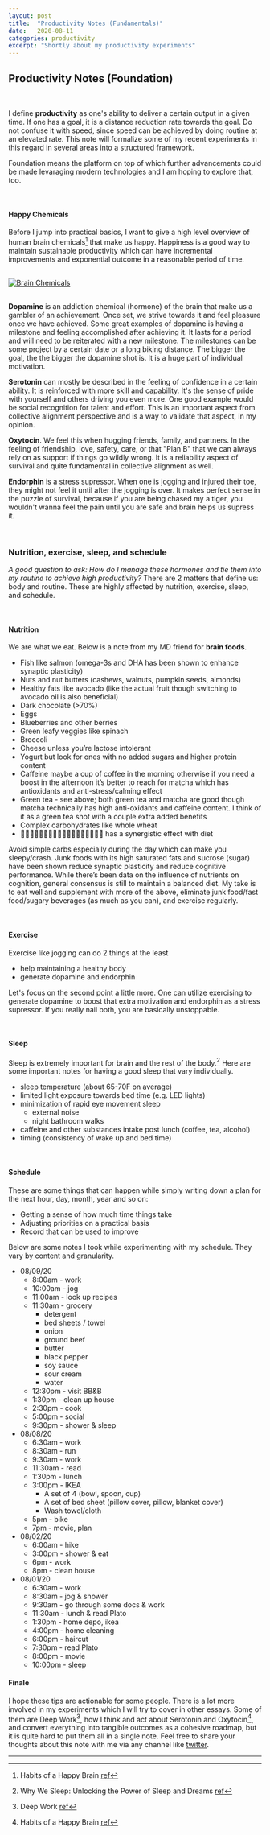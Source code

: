 ```yaml
---
layout: post
title:  "Productivity Notes (Fundamentals)"
date:   2020-08-11
categories: productivity
excerpt: "Shortly about my productivity experiments"
---
```


## <strong>Productivity Notes (Foundation)</strong>
<br />

I define **productivity** as one's ability to deliver a certain output in a given time. If one has a goal, it is a distance reduction rate towards the goal. Do not confuse it with speed, since speed can be achieved by doing routine at an elevated rate. This note will formalize some of my recent experiments in this regard in several areas into a structured framework.

Foundation means the platform on top of which further advancements could be made levaraging modern technologies and I am hoping to explore that, too.

<br/>

#### Happy Chemicals

Before I jump into practical basics, I want to give a high level overview of human brain chemicals[^1] that make us happy. Happiness is a good way to maintain sustainable productivity which can have incremental improvements and exponential outcome in a reasonable period of time.

<p class="embed-image-small" style="margin: 30px 0;">
  <a href="{{site.baseurl}}/assets/images/brain_chemicals.png" data-lightbox="BrainChemicals">
    <img src="{{site.baseurl}}/assets/images/brain_chemicals.png" alt="Brain Chemicals" />
  </a>
</p>

**Dopamine** is an addiction chemical (hormone) of the brain that make us a gambler of an achievement. Once set, we strive towards it and feel pleasure once we have achieved. Some great examples of dopamine is having a milestone and feeling accomplished after achieving it. It lasts for a period and will need to be reiterated with a new milestone. The milestones can be some project by a certain date or a long biking distance. The bigger the goal, the the bigger the dopamine shot is. It is a huge part of individual motivation.

**Serotonin** can mostly be described in the feeling of confidence in a certain ability. It is reinforced with more skill and capability. It's the sense of pride with yourself and others driving you even more. One good example would be social recognition for talent and effort. This is an important aspect from collective alignment perspective and is a way to validate that aspect, in my opinion.

**Oxytocin**. We feel this when hugging friends, family, and partners. In the feeling of friendship, love, safety, care, or that "Plan B" that we can always rely on as support if things go wildly wrong. It is a reliability aspect of survival and quite fundamental in collective alignment as well.

**Endorphin** is a stress supressor. When one is jogging and injured their toe, they might not feel it until after the jogging is over. It makes perfect sense in the puzzle of survival, because if you are being chased my a tiger, you wouldn't wanna feel the pain until you are safe and brain helps us supress it.

<br/>

### Nutrition, exercise, sleep, and schedule

<i>A good question to ask: How do I manage these hormones and tie them into my routine to achieve high productivity?</i> There are 2 matters that define us: body and routine. These are highly affected by nutrition, exercise, sleep, and schedule.

<br/>

#### Nutrition

We are what we eat. Below is a note from my MD friend for **brain foods**.

  - Fish like salmon (omega-3s and DHA has been shown to enhance synaptic plasticity)
  - Nuts and nut butters (cashews, walnuts, pumpkin seeds, almonds)
  - Healthy fats like avocado (like the actual fruit though switching to avocado oil is also beneficial)
  - Dark chocolate (>70%)
  - Eggs
  - Blueberries and other berries
  - Green leafy veggies like spinach
  - Broccoli
  - Cheese unless you’re lactose intolerant
  - Yogurt but look for ones with no added sugars and higher protein content
  - Caffeine maybe a cup of coffee in the morning otherwise if you need a boost in the afternoon it’s better to reach for matcha which has antioxidants and anti-stress/calming effect
  - Green tea - see above; both green tea and matcha are good though matcha technically has high anti-oxidants and caffeine content. I think of it as a green tea shot with a couple extra added benefits
  - Complex carbohydrates like whole wheat
  - 🤸🏻‍♂️⛹🏻‍♂️🏊🏻‍♂️🧗🏻‍♂️🚴🏻‍♂️🏃🏻‍♂️ has a synergistic effect with diet

Avoid simple carbs especially during the day which can make you sleepy/crash. Junk foods with its high saturated fats and sucrose (sugar) have been shown reduce synaptic plasticity and reduce cognitive performance. While there’s been data on the influence of nutrients on cognition, general consensus is still to maintain a balanced diet. My take is to eat well and supplement with more of the above, eliminate junk food/fast food/sugary beverages (as much as you can), and exercise regularly.

<br/>

#### Exercise

Exercise like jogging can do 2 things at the least
- help maintaining a healthy body
- generate dopamine and endorphin

Let's focus on the second point a little more. One can utilize exercising to generate dopamine to boost that extra motivation and endorphin as a stress supressor. If you really nail both, you are basically unstoppable.

<br/>

#### Sleep

Sleep is extremely important for brain and the rest of the body.[^2] Here are some important notes for having a good sleep that vary individually.
- sleep temperature (about 65-70F on average)
- limited light exposure towards bed time (e.g. LED lights)
- minimization of rapid eye movement sleep
  - external noise
  - night bathroom walks
- caffeine and other substances intake post lunch (coffee, tea, alcohol)
- timing (consistency of wake up and bed time)

<br/>

#### Schedule

These are some things that can happen while simply writing down a plan for the next hour, day, month, year and so on:
- Getting a sense of how much time things take
- Adjusting priorities on a practical basis
- Record that can be used to improve

Below are some notes I took while experimenting with my schedule. They vary by content and granularity.

- 08/09/20
  - 8:00am - work
  - 10:00am - jog
  - 11:00am - look up recipes
  - 11:30am - grocery
      - detergent
      - bed sheets / towel
      - onion
      - ground beef
      - butter
      - black pepper
      - soy sauce
      - sour cream
      - water
  - 12:30pm -  visit BB&B
  - 1:30pm - clean up house
  - 2:30pm - cook
  - 5:00pm - social
  - 9:30pm - shower & sleep
- 08/08/20
  - 6:30am - work
  - 8:30am - run
  - 9:30am - work
  - 11:30am - read
  - 1:30pm - lunch
  - 3:00pm - IKEA
      - A set of 4 (bowl, spoon, cup)
      - A set of bed sheet (pillow cover, pillow, blanket cover)
      - Wash towel/cloth
  - 5pm - bike
  - 7pm - movie, plan
- 08/02/20
  - 6:00am - hike
  - 3:00pm - shower & eat
  - 6pm - work
  - 8pm - clean house
- 08/01/20
  - 6:30am - work
  - 8:30am - jog & shower
  - 9:30am - go through some docs & work
  - 11:30am - lunch & read Plato
  - 1:30pm - home depo, ikea
  - 4:00pm - home cleaning
  - 6:00pm - haircut
  - 7:30pm - read Plato
  - 8:00pm - movie
  - 10:00pm - sleep

#### Finale

I hope these tips are actionable for some people. There is a lot more involved in my experiments which I will try to cover in other essays. Some of them are Deep Work[^3], how I think and act about Serotonin and Oxytocin[^1], and convert everything into tangible outcomes as a cohesive roadmap, but it is quite hard to put them all in a single note. Feel free to share your thoughts about this note with me via any channel like <a href="https://twitter.com/ilyusha_io" target="_blank">twitter</a>.

[^1]: Habits of a Happy Brain [ref](https://www.goodreads.com/book/show/26618156-habits-of-a-happy-brain)
[^2]: Why We Sleep: Unlocking the Power of Sleep and Dreams [ref](https://www.goodreads.com/book/show/34466963-why-we-sleep)
[^3]: Deep Work [ref](https://www.goodreads.com/book/show/25744928-deep-work)

-----------------
